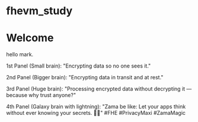 # fhevm_study

# Welcome
hello mark.

1st Panel (Small brain):
"Encrypting data so no one sees it."

2nd Panel (Bigger brain):
"Encrypting data in transit and at rest."

3rd Panel (Huge brain):
"Processing encrypted data without decrypting it — because why trust anyone?"

4th Panel (Galaxy brain with lightning):
"Zama be like: Let your apps think without ever knowing your secrets. 🔐💡"
#FHE #PrivacyMaxi #ZamaMagic